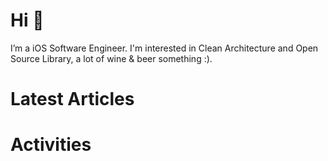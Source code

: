 # Hi 👋 
I’m a iOS Software Engineer. I'm interested in Clean Architecture and Open Source Library, a lot of wine & beer something :).

# Latest Articles

# Activities
